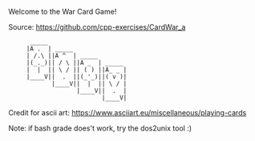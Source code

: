 Welcome to the War Card Game!

Source: https://github.com/cpp-exercises/CardWar_a


          _____                      
         |A .  | _____               
         | /.\ ||A ^  | _____        
         |(_._)|| / \ ||A _  | _____ 
         |  |  || \ / || ( ) ||A_ _ |    
         |____V||  .  ||(_'_)||( v )|
                |____V||  |  || \ / |
                       |____V||  .  |
                              |____V|
                                    
Credit for ascii art:
https://www.asciiart.eu/miscellaneous/playing-cards

Note: if bash grade does't work, try the dos2unix tool :)